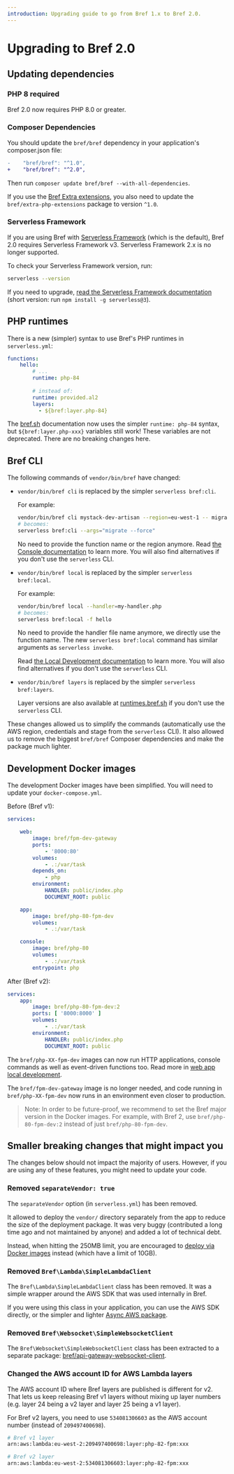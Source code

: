 ```yaml
---
introduction: Upgrading guide to go from Bref 1.x to Bref 2.0.
---
```


# Upgrading to Bref 2.0

## Updating dependencies

### PHP 8 required

Bref 2.0 now requires PHP 8.0 or greater.

### Composer Dependencies

You should update the `bref/bref` dependency in your application's composer.json file:

```diff
-    "bref/bref": "^1.0",
+    "bref/bref": "^2.0",
```

Then run `composer update bref/bref --with-all-dependencies`.

If you use the [Bref Extra extensions](https://github.com/brefphp/extra-php-extensions), you also need to update the `bref/extra-php-extensions` package to version `^1.0`.

### Serverless Framework

If you are using Bref with [Serverless Framework](https://www.serverless.com/framework) (which is the default), Bref 2.0 requires Serverless Framework v3. Serverless Framework 2.x is no longer supported.

To check your Serverless Framework version, run:

```bash
serverless --version
```

If you need to upgrade, [read the Serverless Framework documentation](https://www.serverless.com/framework/docs/getting-started#upgrade) (short version: run `npm install -g serverless@3`).

## PHP runtimes

There is a new (simpler) syntax to use Bref's PHP runtimes in `serverless.yml`:

```yaml
functions:
    hello:
        # ...
        runtime: php-84
        
        # instead of:
        runtime: provided.al2
        layers:
          - ${bref:layer.php-84}
```

The [bref.sh](https://bref.sh) documentation now uses the simpler `runtime: php-84` syntax, but `${bref:layer.php-xxx}` variables still work! These variables are not deprecated. There are no breaking changes here.

## Bref CLI

The following commands of `vendor/bin/bref` have changed:

- `vendor/bin/bref cli` is replaced by the simpler `serverless bref:cli`.

  For example:

  ```bash
  vendor/bin/bref cli mystack-dev-artisan --region=eu-west-1 -- migrate --force
  # becomes:
  serverless bref:cli --args="migrate --force"
  ```

  No need to provide the function name or the region anymore. Read [the Console documentation](../runtimes/console.mdx#usage) to learn more. You will also find alternatives if you don't use the `serverless` CLI.

- `vendor/bin/bref local` is replaced by the simpler `serverless bref:local`.

  For example:

  ```bash
  vendor/bin/bref local --handler=my-handler.php
  # becomes:
  serverless bref:local -f hello
  ```

  No need to provide the handler file name anymore, we directly use the function name. The new `serverless bref:local` command has similar arguments as `serverless invoke`.

  Read [the Local Development documentation](../local-development/event-driven-functions.mdx) to learn more. You will also find alternatives if you don't use the `serverless` CLI.

- `vendor/bin/bref layers` is replaced by the simpler `serverless bref:layers`.

  Layer versions are also available at [runtimes.bref.sh](https://runtimes.bref.sh/) if you don't use the `serverless` CLI.

These changes allowed us to simplify the commands (automatically use the AWS region, credentials and stage from the `serverless` CLI). It also allowed us to remove the biggest `bref/bref` Composer dependencies and make the package much lighter.

## Development Docker images

The development Docker images have been simplified. You will need to update your `docker-compose.yml`.

Before (Bref v1):

```yaml
services:

    web:
        image: bref/fpm-dev-gateway
        ports:
            - '8000:80'
        volumes:
            - .:/var/task
        depends_on:
            - php
        environment:
            HANDLER: public/index.php
            DOCUMENT_ROOT: public

    app:
        image: bref/php-80-fpm-dev
        volumes:
            - .:/var/task

    console:
        image: bref/php-80
        volumes:
            - .:/var/task
        entrypoint: php
```

After (Bref v2):

```yaml
services:
    app:
        image: bref/php-80-fpm-dev:2
        ports: [ '8000:8000' ]
        volumes:
            - .:/var/task
        environment:
            HANDLER: public/index.php
            DOCUMENT_ROOT: public
```

The `bref/php-XX-fpm-dev` images can now run HTTP applications, console commands as well as event-driven functions too. Read more in [web app local development](../web-apps/local-development.md).

The `bref/fpm-dev-gateway` image is no longer needed, and code running in `bref/php-XX-fpm-dev` now runs in an environment even closer to production.

> Note: In order to be future-proof, we recommend to set the Bref major version in the Docker images. For example, with Bref 2, use `bref/php-80-fpm-dev:2` instead of just `bref/php-80-fpm-dev`.

## Smaller breaking changes that might impact you

The changes below should not impact the majority of users. However, if you are using any of these features, you might need to update your code.

### Removed `separateVendor: true`

The `separateVendor` option (in `serverless.yml`) has been removed.

It allowed to deploy the `vendor/` directory separately from the app to reduce the size of the deployment package. It was very buggy (contributed a long time ago and not maintained by anyone) and added a lot of technical debt.

Instead, when hitting the 250MB limit, you are encouraged to [deploy via Docker images](https://bref.sh/docs/web-apps/docker.html) instead (which have a limit of 10GB).

### Removed `Bref\Lambda\SimpleLambdaClient`

The `Bref\Lambda\SimpleLambdaClient` class has been removed. It was a simple wrapper around the AWS SDK that was used internally in Bref.

If you were using this class in your application, you can use the AWS SDK directly, or the simpler and lighter [Async AWS package](https://async-aws.com/clients/lambda.html).

### Removed `Bref\Websocket\SimpleWebsocketClient`

The `Bref\Websocket\SimpleWebsocketClient` class has been extracted to a separate package: [bref/api-gateway-websocket-client](https://github.com/brefphp/api-gateway-websocket-client).

### Changed the AWS account ID for AWS Lambda layers

The AWS account ID where Bref layers are published is different for v2. That lets us keep releasing Bref v1 layers without mixing up layer numbers (e.g. layer 24 being a v2 layer and layer 25 being a v1 layer).

For Bref v2 layers, you need to use `534081306603` as the AWS account number (instead of `209497400698`).

```bash
# Bref v1 layer
arn:aws:lambda:eu-west-2:209497400698:layer:php-82-fpm:xxx

# Bref v2 layer
arn:aws:lambda:eu-west-2:534081306603:layer:php-82-fpm:xxx
```
